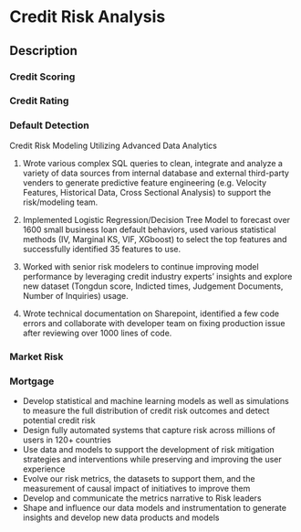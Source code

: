 # Credit Risk Analysis

## Description
### Credit Scoring

### Credit Rating

### Default Detection
Credit Risk Modeling Utilizing Advanced Data Analytics

1. Wrote various complex SQL queries to clean, integrate and analyze a variety of data sources from internal database and external third-party venders to generate predictive feature engineering (e.g. Velocity Features, Historical Data, Cross Sectional Analysis) to support the risk/modeling team.

2. Implemented Logistic Regression/Decision Tree Model to forecast over 1600 small business loan default behaviors, used various statistical methods (IV, Marginal KS, VIF, XGboost) to select the top features and successfully identified 35 features to use.

3. Worked with senior risk modelers to continue improving model performance by leveraging credit industry experts’ insights and explore new dataset (Tongdun score, Indicted times, Judgement Documents, Number of Inquiries) usage.

4. Wrote technical documentation on Sharepoint, identified a few code errors and collaborate with developer team on fixing production issue after reviewing over 1000 lines of code.

### Market Risk

### Mortgage 
- Develop statistical and machine learning models as well as simulations to measure the full distribution of credit risk outcomes and detect potential credit risk
- Design fully automated systems that capture risk across millions of users in 120+ countries
- Use data and models to support the development of risk mitigation strategies and interventions while preserving and improving the user experience
- Evolve our risk metrics, the datasets to support them, and the measurement of causal impact of initiatives to improve them
- Develop and communicate the metrics narrative to Risk leaders
- Shape and influence our data models and instrumentation to generate insights and develop new data products and models
